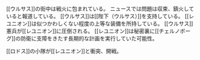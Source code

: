 [[ウルサス]]の街中は戦火に包まれている。
ニュースでは問題は収束、鎮火していると報道している。
[[ウルサス]]は[[陛下（ウルサス）]]を支持している。
[[レユニオン]]は似つかわしくない程度の上等な装備を所持している。
[[ウルサス]]憲兵が[[レユニオン]]に圧倒される。
[[レユニオン]]は秘密裏に[[チェルノボーグ]]の防衛に支障をきたす長期的な計画を実行していた可能性。

[[ロドス]]の小隊が[[レユニオン]]と衝突、開戦。